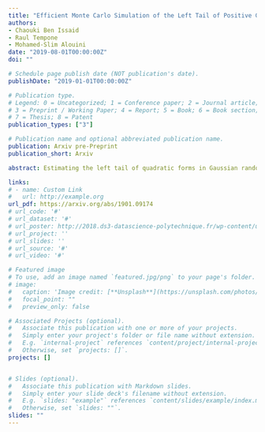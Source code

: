 ```yaml
---
title: "Efficient Monte Carlo Simulation of the Left Tail of Positive Gaussian Quadratic Form"
authors:
- Chaouki Ben Issaid
- Raul Tempone
- Mohamed-Slim Alouini
date: "2019-08-01T00:00:00Z"
doi: ""

# Schedule page publish date (NOT publication's date).
publishDate: "2019-01-01T00:00:00Z"

# Publication type.
# Legend: 0 = Uncategorized; 1 = Conference paper; 2 = Journal article;
# 3 = Preprint / Working Paper; 4 = Report; 5 = Book; 6 = Book section;
# 7 = Thesis; 8 = Patent
publication_types: ["3"]

# Publication name and optional abbreviated publication name.
publication: Arxiv pre-Preprint
publication_short: Arxiv

abstract: Estimating the left tail of quadratic forms in Gaussian random vectors is of major practical importance in many applications. In this paper, we propose an efficient and robust importance sampling estimator that is endowed with the bounded relative error property. This property significantly reduces the number of simulation runs required by the proposed estimator compared to naive Monte Carlo. Thus, our importance sampling estimator is especially useful when the probability of interest is very small. Selected simulation results are presented to illustrate the efficiency of our estimator compared to naive Monte Carlo in both central and non-central cases, as well as both real and complex settings.

links:
# - name: Custom Link
#   url: http://example.org
url_pdf: https://arxiv.org/abs/1901.09174
# url_code: '#'
# url_dataset: '#'
# url_poster: http://2018.ds3-datascience-polytechnique.fr/wp-content/uploads/2018/06/DS3-342.pdf
# url_project: ''
# url_slides: ''
# url_source: '#'
# url_video: '#'

# Featured image
# To use, add an image named `featured.jpg/png` to your page's folder.
# image:
#   caption: 'Image credit: [**Unsplash**](https://unsplash.com/photos/pLCdAaMFLTE)'
#   focal_point: ""
#   preview_only: false

# Associated Projects (optional).
#   Associate this publication with one or more of your projects.
#   Simply enter your project's folder or file name without extension.
#   E.g. `internal-project` references `content/project/internal-project/index.md`.
#   Otherwise, set `projects: []`.
projects: []


# Slides (optional).
#   Associate this publication with Markdown slides.
#   Simply enter your slide deck's filename without extension.
#   E.g. `slides: "example"` references `content/slides/example/index.md`.
#   Otherwise, set `slides: ""`.
slides: ""
---
```

